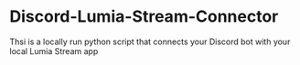 # Discord-Lumia-Stream-Connector
Thsi is a locally run python script that connects your Discord bot with your local Lumia Stream app
